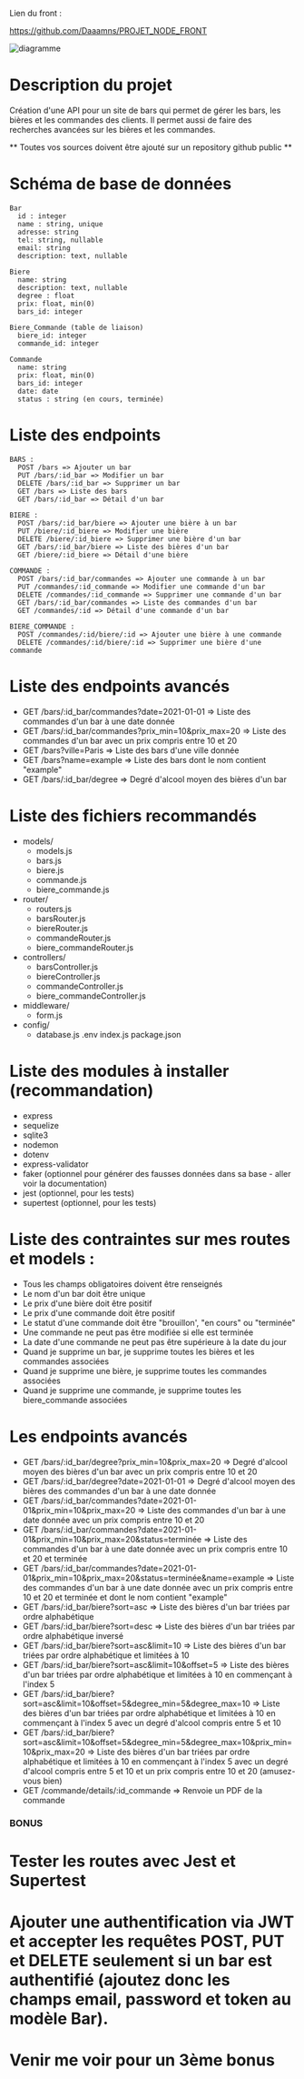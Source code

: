 Lien du front :

https://github.com/Daaamns/PROJET_NODE_FRONT

![diagramme](./assets/diagramme.png "Diagramme")

# Description du projet

Création d'une API pour un site de bars qui permet de gérer les bars, les bières et les commandes des clients. Il permet aussi de faire des recherches avancées sur les bières et les commandes.

** Toutes vos sources doivent être ajouté sur un repository github public **

# Schéma de base de données

```
Bar
  id : integer
  name : string, unique
  adresse: string
  tel: string, nullable
  email: string
  description: text, nullable
```

```
Biere
  name: string
  description: text, nullable
  degree : float
  prix: float, min(0)
  bars_id: integer
```

```
Biere_Commande (table de liaison)
  biere_id: integer
  commande_id: integer
```

```
Commande
  name: string
  prix: float, min(0)
  bars_id: integer
  date: date
  status : string (en cours, terminée)
```

# Liste des endpoints

```
BARS :
  POST /bars => Ajouter un bar
  PUT /bars/:id_bar => Modifier un bar
  DELETE /bars/:id_bar => Supprimer un bar
  GET /bars => Liste des bars
  GET /bars/:id_bar => Détail d'un bar
```

```
BIERE :
  POST /bars/:id_bar/biere => Ajouter une bière à un bar
  PUT /biere/:id_biere => Modifier une bière
  DELETE /biere/:id_biere => Supprimer une bière d'un bar
  GET /bars/:id_bar/biere => Liste des bières d'un bar
  GET /biere/:id_biere => Détail d'une bière
```

```
COMMANDE :
  POST /bars/:id_bar/commandes => Ajouter une commande à un bar
  PUT /commandes/:id_commande => Modifier une commande d'un bar
  DELETE /commandes/:id_commande => Supprimer une commande d'un bar
  GET /bars/:id_bar/commandes => Liste des commandes d'un bar
  GET /commandes/:id => Détail d'une commande d'un bar
```

```
BIERE_COMMANDE :
  POST /commandes/:id/biere/:id => Ajouter une bière à une commande
  DELETE /commandes/:id/biere/:id => Supprimer une bière d'une commande
```

# Liste des endpoints avancés

- GET /bars/:id_bar/commandes?date=2021-01-01 => Liste des commandes d'un bar à une date donnée
- GET /bars/:id_bar/commandes?prix_min=10&prix_max=20 => Liste des commandes d'un bar avec un prix compris entre 10 et 20
- GET /bars?ville=Paris => Liste des bars d'une ville donnée
- GET /bars?name=example => Liste des bars dont le nom contient "example"
- GET /bars/:id_bar/degree => Degré d'alcool moyen des bières d'un bar

# Liste des fichiers recommandés

- models/
  - models.js
  - bars.js
  - biere.js
  - commande.js
  - biere_commande.js
- router/
  - routers.js
  - barsRouter.js
  - biereRouter.js
  - commandeRouter.js
  - biere_commandeRouter.js
- controllers/
  - barsController.js
  - biereController.js
  - commandeController.js
  - biere_commandeController.js
- middleware/
  - form.js
- config/
  - database.js
    .env
    index.js
    package.json

# Liste des modules à installer (recommandation)

- express
- sequelize
- sqlite3
- nodemon
- dotenv
- express-validator
- faker (optionnel pour générer des fausses données dans sa base - aller voir la documentation)
- jest (optionnel, pour les tests)
- supertest (optionnel, pour les tests)

# Liste des contraintes sur mes routes et models :

- Tous les champs obligatoires doivent être renseignés
- Le nom d'un bar doit être unique
- Le prix d'une bière doit être positif
- Le prix d'une commande doit être positif
- Le statut d'une commande doit être "brouillon', "en cours" ou "terminée"
- Une commande ne peut pas être modifiée si elle est terminée
- La date d'une commande ne peut pas être supérieure à la date du jour
- Quand je supprime un bar, je supprime toutes les bières et les commandes associées
- Quand je supprime une bière, je supprime toutes les commandes associées
- Quand je supprime une commande, je supprime toutes les biere_commande associées

# Les endpoints avancés

- GET /bars/:id_bar/degree?prix_min=10&prix_max=20 => Degré d'alcool moyen des bières d'un bar avec un prix compris entre 10 et 20
- GET /bars/:id_bar/degree?date=2021-01-01 => Degré d'alcool moyen des bières des commandes d'un bar à une date donnée
- GET /bars/:id_bar/commandes?date=2021-01-01&prix_min=10&prix_max=20 => Liste des commandes d'un bar à une date donnée avec un prix compris entre 10 et 20
- GET /bars/:id_bar/commandes?date=2021-01-01&prix_min=10&prix_max=20&status=terminée => Liste des commandes d'un bar à une date donnée avec un prix compris entre 10 et 20 et terminée
- GET /bars/:id_bar/commandes?date=2021-01-01&prix_min=10&prix_max=20&status=terminée&name=example => Liste des commandes d'un bar à une date donnée avec un prix compris entre 10 et 20 et terminée et dont le nom contient "example"
- GET /bars/:id_bar/biere?sort=asc => Liste des bières d'un bar triées par ordre alphabétique
- GET /bars/:id_bar/biere?sort=desc => Liste des bières d'un bar triées par ordre alphabétique inversé
- GET /bars/:id_bar/biere?sort=asc&limit=10 => Liste des bières d'un bar triées par ordre alphabétique et limitées à 10
- GET /bars/:id_bar/biere?sort=asc&limit=10&offset=5 => Liste des bières d'un bar triées par ordre alphabétique et limitées à 10 en commençant à l'index 5
- GET /bars/:id_bar/biere?sort=asc&limit=10&offset=5&degree_min=5&degree_max=10 => Liste des bières d'un bar triées par ordre alphabétique et limitées à 10 en commençant à l'index 5 avec un degré d'alcool compris entre 5 et 10
- GET /bars/:id_bar/biere?sort=asc&limit=10&offset=5&degree_min=5&degree_max=10&prix_min=10&prix_max=20 => Liste des bières d'un bar triées par ordre alphabétique et limitées à 10 en commençant à l'index 5 avec un degré d'alcool compris entre 5 et 10 et un prix compris entre 10 et 20 (amusez-vous bien)
- GET /commande/details/:id_commande => Renvoie un PDF de la commande


### BONUS ###

# Tester les routes avec Jest et Supertest

# Ajouter une authentification via JWT et accepter les requêtes POST, PUT et DELETE seulement si un bar est authentifié (ajoutez donc les champs email, password et token au modèle Bar).

# Venir me voir pour un 3ème bonus 
